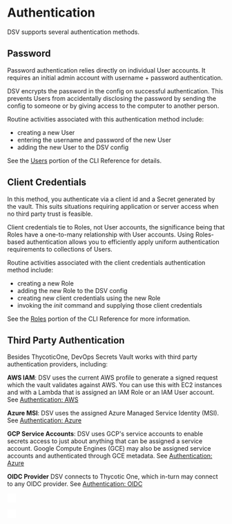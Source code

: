 ﻿[title]: # (Authentication)
[tags]: # (DevOps Secrets Vault,DSV,)
[priority]: # (5000)

# Authentication

DSV supports several authentication methods.

## Password

Password authentication relies directly on individual User accounts. It requires an initial admin account with username + password authentication.

DSV encrypts the password in the config on successful authentication. This prevents Users from accidentally disclosing the password by sending the config to someone or by giving access to the computer to another person.

Routine activities associated with this authentication method include:

* creating a new User
* entering the username and password of the new User
* adding the new User to the DSV config

See the [Users](../cli-ref/user.md) portion of the CLI Reference for details.

## Client Credentials

In this method, you authenticate via a client id and a Secret generated by the vault. This suits situations requiring application or server access when no third party trust is feasible.

Client credentials tie to Roles, not User accounts, the significance being that Roles have a one-to-many relationship with User accounts. Using Roles-based authentication allows you to efficiently apply uniform authentication requirements to collections of Users.

Routine activities associated with the client credentials authentication method include:

* creating a new Role
* adding the new Role to the DSV config
* creating new client credentials using the new Role
* invoking the *init* command and supplying those client credentials

See the [Roles](../cli-ref/role.md) portion of the CLI Reference for more information.

## Third Party Authentication

Besides ThycoticOne, DevOps Secrets Vault works with third party authentication providers, including:

**AWS IAM**: DSV uses the current AWS profile to generate a signed request which the vault validates against AWS. You can use this with EC2 instances and with a Lambda that is assigned an IAM Role or an IAM User account. See [Authentication: AWS](./authaws/index.md)

**Azure MSI**: DSV uses the assigned Azure Managed Service Identity (MSI).  See [Authentication: Azure](./authazure/index.md)

**GCP Service Accounts**: DSV uses GCP's service accounts to enable secrets access to just about anything that can be assigned a service account.  Google Compute Engines (GCE) may also be assigned service accounts and authenticated through GCE metadata.  See [Authentication: Azure](./authgcp/index.md)

**OIDC Provider** DSV connects to Thycotic One, which in-turn may connect to any OIDC provider.  See [Authentication: OIDC](./authoidc/index.md)

![](./images/spacer.png)

![](./images/spacer.png)

